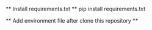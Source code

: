 ** Install requirements.txt **
pip install requirements.txt

** Add environment file after clone this repository **
